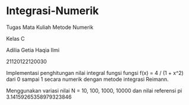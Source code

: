 # Integrasi-Numerik
Tugas Mata Kuliah Metode Numerik

Kelas C

Adilia Getia Haqia Ilmi

21120122120030

Implementasi penghitungan nilai integral fungsi fungsi f(x) = 4 / (1 + x^2) dari 0 sampai 1 secara numerik dengan metode integrasi Reimann.

Menggunakan variasi nilai N = 10, 100, 1000, 10000 dan nilai referensi pi  3.14159265358979323846
